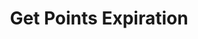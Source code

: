 ---
title: Get Points Expiration
type: endpoint
category: 639ba2628407100061f5faac
slug: get-points-expiration
parentDoc: 639ba2658407100061f5fab6
hidden: false
order: 19
---